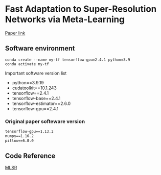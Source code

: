 # Fast Adaptation to Super-Resolution Networks via Meta-Learning
[Paper link](https://arxiv.org/abs/2001.02905)

## Software environment
```shell
conda create --name my-tf tensorflow-gpu=2.4.1 python=3.9
conda activate my-tf
```
Important software version list
+ python==3.9.19
+ cudatoolkit==10.1.243
+ tensorflow==2.4.1
+ tensorflow-base==2.4.1
+ tensorflow-estimator==2.6.0
+ tensorflow-gpu==2.4.1

### Original paper softeware version
```txt
tensorflow-gpu==1.13.1
numpy==1.16.2
pillow==6.0.0
```

## Code Reference
[MLSR](https://github.com/parkseobin/MLSR)
